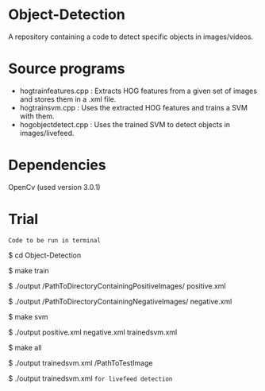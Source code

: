 # Object-Detection
A repository containing a code to detect specific objects in images/videos.

# Source programs
* hogtrainfeatures.cpp : Extracts HOG features from a given set of images and stores them in a .xml file.
* hogtrainsvm.cpp : Uses the extracted HOG features and trains a SVM with them.
* hogobjectdetect.cpp : Uses the trained SVM to detect objects in images/livefeed.

# Dependencies
OpenCv (used version 3.0.1)

# Trial
```Code to be run in terminal```

$ cd Object-Detection

$ make train

$ ./output /PathToDirectoryContainingPositiveImages/ positive.xml

$ ./output /PathToDirectoryContainingNegativeImages/ negative.xml

$ make svm

$ ./output positive.xml negative.xml trainedsvm.xml

$ make all

$ ./output trainedsvm.xml /PathToTestImage

$ ./output trainedsvm.xml ```for livefeed detection```

